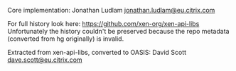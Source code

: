 
Core implementation: Jonathan Ludlam <jonathan.ludlam@eu.citrix.com>

  For full history look here:
     https://github.com/xen-org/xen-api-libs
  Unfortunately the history couldn't be preserved because the repo
  metadata (converted from hg originally) is invalid.

Extracted from xen-api-libs, converted to OASIS: David Scott <dave.scott@eu.citrix.com>
